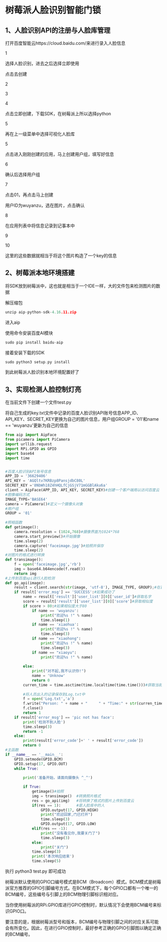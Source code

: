 # 树莓派人脸识别智能门锁

## 1、人脸识别API的注册与人脸库管理

打开百度智能云https://cloud.baidu.com/来进行录入人脸信息

1

选择人脸识别，进去之后选择立即使用

点击去创建

2

3

4

点击立即创建，下载SDK，在树莓派上所以选择python

5

再在上一级菜单中选择可视化人脸库

5

点击进入刚刚创建的应用，马上创建用户组，填写好信息

6

确认后选择用户组

7

点击01，再点击马上创建

用户ID为wuyanzu，选在图片，点击确认

8

在应用列表中将信息记录到记事本中

9

10

这里的这些数据就相当于将这个图片构造了一个key的信息



## 2、树莓派本地环境搭建

将SDK放到树莓派中，这也就是相当于一个IDE一样，大的文件包来检测图片的数据

解压缩包

```c
unzip aip-python-sdk-4.16.11.zip
```

进入aip

使用命令安装百度AI模块

```c
sudo pip install baidu-aip
```

接着安装下载的SDK

```c
sudo python3 setup.py install
```

到此树莓派人脸识别本地环境配置好了



## 3、实现检测人脸控制灯亮

在当前文件下创建一个文件test.py

将自己生成的key.txt文件中记录的百度人脸识别API账号信息APP_ID、API_KEY、SECRET_KEY更换为自己的图片信息，用户组GROUP = '01'和name == 'wuyanzu'更新为自己的信息

```python
from aip import AipFace
from picamera import PiCamera
import urllib.request
import RPi.GPIO as GPIO
import base64
import time


#百度人脸识别API账号信息
APP_ID = '36629406'
API_KEY = 'AGQltv7KRBzp8PansjdbC80L'
SECRET_KEY ='8NbWh18Z4hHQLfCjGSjV71mGGBlAku6a'
client = AipFace(APP_ID, API_KEY, SECRET_KEY)#创建一个客户端用以访问百度云
#图像编码方式
IMAGE_TYPE='BASE64'
camera = PiCamera()#定义一个摄像头对象
#用户组
GROUP = '01'
 
#照相函数
def getimage():
    camera.resolution = (1024,768)#摄像界面为1024*768
    camera.start_preview()#开始摄像
    time.sleep(2)
    camera.capture('faceimage.jpg')#拍照并保存
    time.sleep(2)
#对图片的格式进行转换
def transimage():
    f = open('faceimage.jpg','rb')
    img = base64.b64encode(f.read())
    return img
#上传到百度api进行人脸检测
def go_api(image):
    result = client.search(str(image, 'utf-8'), IMAGE_TYPE, GROUP);#在百度云人脸库中寻找有没有匹配的人脸
    if result['error_msg'] == 'SUCCESS':#如果成功了
        name = result['result']['user_list'][0]['user_id']#获取名字
        score = result['result']['user_list'][0]['score']#获取相似度
        if score > 80:#如果相似度大于80
            if name == 'wuyanzu':
                print("欢迎%s !" % name)
                time.sleep(1)
            if name == 'xiaohua':
                print("欢迎%s !" % name)
                time.sleep(3)
            if name == "xiaohong":
                print("欢迎%s !" % name)
                time.sleep(3)
            if name == "xiaoyu":
                print("欢迎%s !" % name)
                
        else:
            print("对不起,我不认识你!")
            name = 'Unknow'
            return 0
        curren_time = time.asctime(time.localtime(time.time()))#获取当前时间
 
        #将人员出入的记录保存到Log.txt中
        f = open('Log.txt','a')
        f.write("Person: " + name + "     " + "Time:" + str(curren_time)+'\n')
        f.close()
        return 1
    if result['error_msg'] == 'pic not has face':
        print('检测不到人脸')
        time.sleep(3)
        return -1
    else:
        print(result['error_code']+' ' + result['error_code'])
        return 0
#主函数
if __name__ == '__main__':
    GPIO.setmode(GPIO.BCM)
    GPIO.setup(17, GPIO.OUT)
    while True:
        
        print('准备开始，请面向摄像头 ^_^')

        if True:
            getimage()#拍照
            img = transimage()  #转换照片格式
            res = go_api(img)   #将转换了格式的图片上传到百度云
            if(res == 1):       #是人脸库中的人
                GPIO.output(17, GPIO.HIGH)
                print("欢迎回家,门已打开")
                time.sleep(3)
                GPIO.output(17, GPIO.LOW)
            elif(res == -1):
                print("没有看见你,我要关门了")
                time.sleep(3) 
            else:
                print("关门")
            time.sleep(3)
            print('本次响应结束')
            time.sleep(5)
```

执行 python3 test.py 即可成功



树莓派默认使用的GPIO口编号模式是BCM（Broadcom）模式。BCM模式是树莓派官方推荐的GPIO引脚编号方式。在BCM模式下，每个GPIO口都有一个唯一的BCM编号，这些编号与引脚上的BCM物理引脚标识相对应。

当你使用树莓派的RPi.GPIO库进行GPIO控制时，默认情况下会使用BCM编号来标识GPIO口。

要注意的是，根据树莓派型号和版本，BCM编号与物理引脚之间的对应关系可能会有所变化。因此，在进行GPIO控制时，最好参考正确的GPIO引脚图以确定正确的BCM编号。
